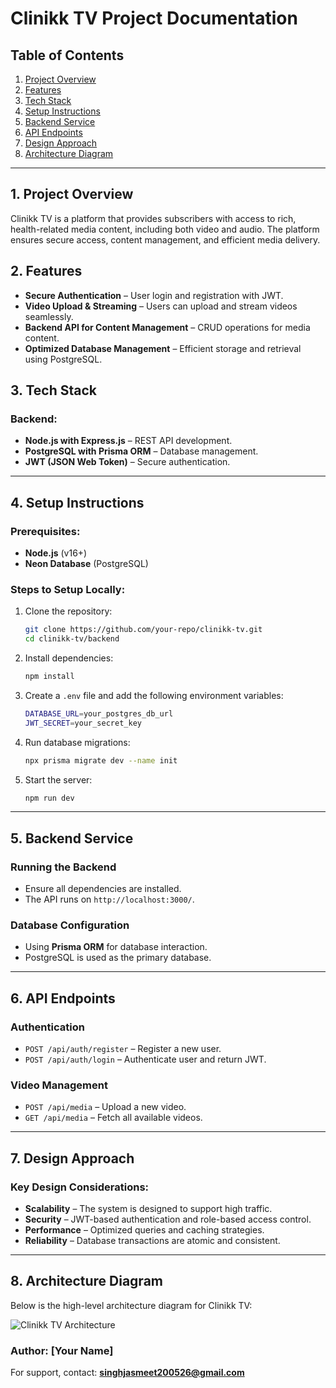 # Clinikk TV Project Documentation

## Table of Contents

1. [Project Overview](#project-overview)
2. [Features](#features)
3. [Tech Stack](#tech-stack)
4. [Setup Instructions](#setup-instructions)
5. [Backend Service](#backend-service)
6. [API Endpoints](#api-endpoints)
7. [Design Approach](#design-approach)
8. [Architecture Diagram](#architecture-diagram)

---

## 1. Project Overview

Clinikk TV is a platform that provides subscribers with access to rich, health-related media content, including both video and audio. The platform ensures secure access, content management, and efficient media delivery.

## 2. Features

- **Secure Authentication** – User login and registration with JWT.
- **Video Upload & Streaming** – Users can upload and stream videos seamlessly.
- **Backend API for Content Management** – CRUD operations for media content.
- **Optimized Database Management** – Efficient storage and retrieval using PostgreSQL.

## 3. Tech Stack

### Backend:

- **Node.js with Express.js** – REST API development.
- **PostgreSQL with Prisma ORM** – Database management.
- **JWT (JSON Web Token)** – Secure authentication.

---

## 4. Setup Instructions

### Prerequisites:

- **Node.js** (v16+)
- **Neon Database** (PostgreSQL)

### Steps to Setup Locally:

1. Clone the repository:
   ```sh
   git clone https://github.com/your-repo/clinikk-tv.git
   cd clinikk-tv/backend
   ```
2. Install dependencies:
   ```sh
   npm install
   ```
3. Create a `.env` file and add the following environment variables:
   ```sh
   DATABASE_URL=your_postgres_db_url
   JWT_SECRET=your_secret_key
   ```
4. Run database migrations:
   ```sh
   npx prisma migrate dev --name init
   ```
5. Start the server:
   ```sh
   npm run dev
   ```

---

## 5. Backend Service

### Running the Backend

- Ensure all dependencies are installed.
- The API runs on `http://localhost:3000/`.

### Database Configuration

- Using **Prisma ORM** for database interaction.
- PostgreSQL is used as the primary database.

---

## 6. API Endpoints

### Authentication

- `POST /api/auth/register` – Register a new user.
- `POST /api/auth/login` – Authenticate user and return JWT.

### Video Management

- `POST /api/media` – Upload a new video.
- `GET /api/media` – Fetch all available videos.

---

## 7. Design Approach

### Key Design Considerations:

- **Scalability** – The system is designed to support high traffic.
- **Security** – JWT-based authentication and role-based access control.
- **Performance** – Optimized queries and caching strategies.
- **Reliability** – Database transactions are atomic and consistent.

---

## 8. Architecture Diagram

Below is the high-level architecture diagram for Clinikk TV:

![Clinikk TV Architecture](https://dummyimage.com/800x400/000/fff&text=Clinikk+TV+Architecture)

### Author: [Your Name]

For support, contact: **singhjasmeet200526@gmail.com**

